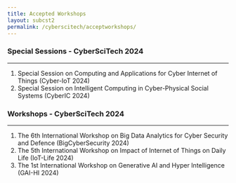 ```yaml
---
title: Accepted Workshops 
layout: subcst2
permalink: /cyberscitech/acceptworkshops/
---
```


<h3>Special Sessions - CyberSciTech 2024</h3>
<hr>
<ol>
<li>Special Session on Computing and Applications for Cyber Internet of Things (Cyber-IoT 2024)</li>
<li>Special Session on Intelligent Computing in Cyber-Physical Social Systems (CyberIC 2024)</li>
</ol>


<h3>Workshops - CyberSciTech 2024</h3>
<hr/>
<ol>

<li>The 6th International Workshop on Big Data Analytics for Cyber Security and Defence (BigCyberSecurity 2024)</li>
<li>The 5th International Workshop on Impact of Internet of Things on Daily Life (IoT-Life 2024)</li>
<li>The 1st International Workshop on Generative AI and Hyper Intelligence (GAI-HI 2024)</li>
</ol>
<!-- 3. The 8th International Workshop on Applications of AI, Cyber Security and Economics Data Analytics (ACE-2024)<hr/> -->

<!-- 
<ol> 
<li><a href="/2022/assets/files/ws-ss/cst/IoT-Life2022_CFP.pdf" target=_new>The 3rd International Workshop on Impact of Internet of Things on Daily Life (IoT-Life 2022)</a></li>
<li><a href="/2022/assets/files/ws-ss/cst/CSSI2022_CFP.pdf" target=_new>The 3rd International Workshop on Cyber System Security and Intelligence (CSSI 2022)</a></li>
<li><a href="/2022/assets/files/ws-ss/cst/ACL2022_CFP.pdf" target=_new>The International Workshop on Adaptive Cyber Learning 2022 (ACL 2022)</a></li>
<li><a href="/2022/assets/files/ws-ss/cst/COMMONWEARS2022_CFP.pdf" target=_new>The 1st International Workshop on COMMunity-OrieNted WEARrable Computing Systems (COMMON-WEARS 2022)</a></li>
</ol> -->
